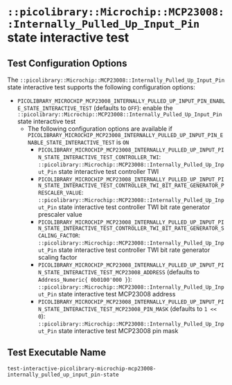 # `::picolibrary::Microchip::MCP23008::Internally_Pulled_Up_Input_Pin` state interactive test

## Test Configuration Options
The `::picolibrary::Microchip::MCP23008::Internally_Pulled_Up_Input_Pin` state interactive
test supports the following configuration options:
- `PICOLIBRARY_MICROCHIP_MCP23008_INTERNALLY_PULLED_UP_INPUT_PIN_ENABLE_STATE_INTERACTIVE_TEST`
  (defaults to `OFF`): enable the
  `::picolibrary::Microchip::MCP23008::Internally_Pulled_Up_Input_Pin` state interactive
  test
    - The following configuration options are available if
      `PICOLIBRARY_MICROCHIP_MCP23008_INTERNALLY_PULLED_UP_INPUT_PIN_ENABLE_STATE_INTERACTIVE_TEST`
      is `ON`
        - `PICOLIBRARY_MICROCHIP_MCP23008_INTERNALLY_PULLED_UP_INPUT_PIN_STATE_INTERACTIVE_TEST_CONTROLLER_TWI`:
          `::picolibrary::Microchip::MCP23008::Internally_Pulled_Up_Input_Pin` state
          interactive test controller TWI
        - `PICOLIBRARY_MICROCHIP_MCP23008_INTERNALLY_PULLED_UP_INPUT_PIN_STATE_INTERACTIVE_TEST_CONTROLLER_TWI_BIT_RATE_GENERATOR_PRESCALER_VALUE`:
          `::picolibrary::Microchip::MCP23008::Internally_Pulled_Up_Input_Pin` state
          interactive test controller TWI bit rate generator prescaler value
        - `PICOLIBRARY_MICROCHIP_MCP23008_INTERNALLY_PULLED_UP_INPUT_PIN_STATE_INTERACTIVE_TEST_CONTROLLER_TWI_BIT_RATE_GENERATOR_SCALING_FACTOR`:
          `::picolibrary::Microchip::MCP23008::Internally_Pulled_Up_Input_Pin` state
          interactive test controller TWI bit rate generator scaling factor
        - `PICOLIBRARY_MICROCHIP_MCP23008_INTERNALLY_PULLED_UP_INPUT_PIN_STATE_INTERACTIVE_TEST_MCP23008_ADDRESS`
          (defaults to `Address_Numeric{ 0b0100'000 }`):
          `::picolibrary::Microchip::MCP23008::Internally_Pulled_Up_Input_Pin` state
          interactive test MCP23008 address
        - `PICOLIBRARY_MICROCHIP_MCP23008_INTERNALLY_PULLED_UP_INPUT_PIN_STATE_INTERACTIVE_TEST_MCP23008_PIN_MASK`
          (defaults to `1 << 0`):
          `::picolibrary::Microchip::MCP23008::Internally_Pulled_Up_Input_Pin` state
          interactive test MCP23008 pin mask

## Test Executable Name
`test-interactive-picolibrary-microchip-mcp23008-internally_pulled_up_input_pin-state`
